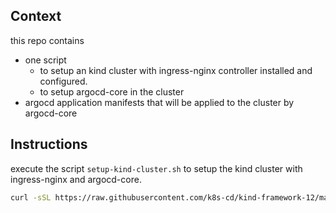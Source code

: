## Context

this repo contains 
- one script 
    - to setup an kind cluster with ingress-nginx controller installed and configured.
    - to setup argocd-core in the cluster
- argocd application manifests that will be applied to the cluster by argocd-core

## Instructions
execute the script `setup-kind-cluster.sh` to setup the kind cluster with ingress-nginx and argocd-core.
```bash
curl -sSL https://raw.githubusercontent.com/k8s-cd/kind-framework-12/main/setup-kind-cluster.sh | bash
```